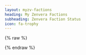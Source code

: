 ```yaml
---
layout: myzv-factions
heading: My Zenvera Factions
subheading: Zenvera Faction Status
icon: fa-trophy
---
```

{% raw %}
<script>$.get('https://my-zvx.rhcloud.com/factions.php', function( data ) { $( '#factions' ).html( data ); });</script>
{% endraw %}